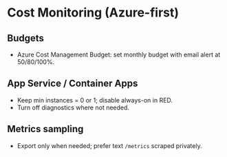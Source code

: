 # Cost Monitoring (Azure-first)

## Budgets
- Azure Cost Management Budget: set monthly budget with email alert at 50/80/100%.

## App Service / Container Apps
- Keep min instances = 0 or 1; disable always-on in RED.
- Turn off diagnostics where not needed.

## Metrics sampling
- Export only when needed; prefer text `/metrics` scraped privately.